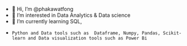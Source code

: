- 👋 Hi, I’m @phakawatfong
- 👀 I’m interested in Data Analytics & Data science
- 🌱 I’m currently learning SQL,
-     Python and Data tools such as  Dataframe, Numpy, Pandas, Scikit-learn and Data visualization tools such as Power Bi

<!---
phakawatfong/phakawatfong is a ✨ special ✨ repository because its `README.md` (this file) appears on your GitHub profile.
You can click the Preview link to take a look at your changes.
--->
